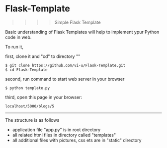 # Flask-Template
>>>>    Simple Flask Template

Basic understanding of Flask Templates will help to implement ypur Python code in web.


To run it, 

first, clone it and "cd" to directory ""

    $ git clone https://github.com/vi-u/Flask-Template.git
    $ cd Flask-Template
    
    
second, run command to start web server in your browser

    $ python template.py


third, open this page in your browser:

    localhost/5000/blogs/5

*****


The structure is as follows 
* application file "app.py" is in root directory
* all related html files in directory called "templates"
* all additional files with pictures, css ets are in "static" directory

